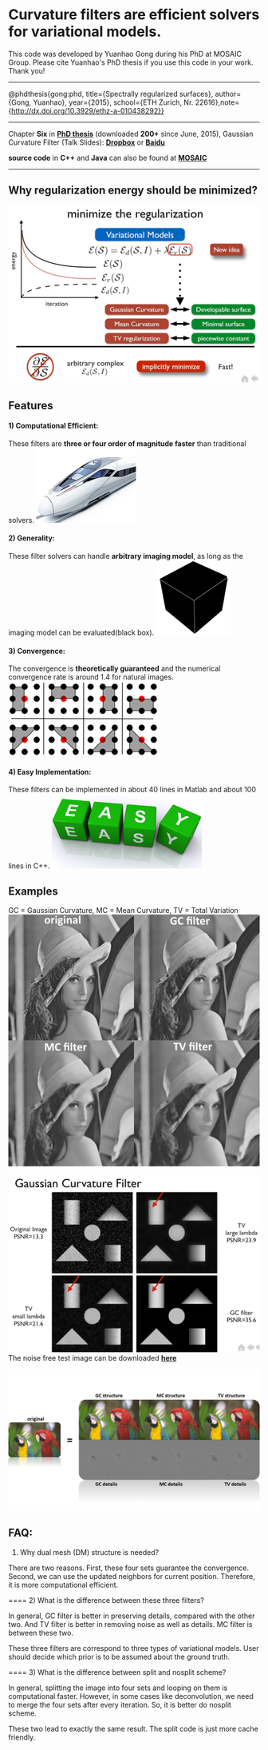 # Curvature filters are efficient solvers for variational models.
This code was developed by Yuanhao Gong during his PhD at MOSAIC Group. Please cite Yuanhao's PhD thesis if you use this code in your work. Thank you!
***
@phdthesis{gong:phd, title={Spectrally regularized surfaces}, author={Gong, Yuanhao}, year={2015}, school={ETH Zurich, Nr. 22616},note={http://dx.doi.org/10.3929/ethz-a-010438292}}
***
Chapter **Six** in **[PhD thesis](http://e-collection.library.ethz.ch/eserv/eth:47737/eth-47737-02.pdf)** (downloaded **200+** since June, 2015), Gaussian Curvature Filter (Talk Slides): **[Dropbox](https://www.dropbox.com/s/ax73park0popi4x/GCFilter_small.pdf?dl=0)** or **[Baidu](http://pan.baidu.com/s/1gd4Km1H)**

**source code** in **C++** and **Java** can also be found at **[MOSAIC](http://mosaic.mpi-cbg.de/?q=downloads/curvaturefilters)**
***
## Why regularization energy should be minimized?
![image](images/phs.PNG)
## Features
#### 1) Computational Efficient:
These filters are **three or four order of magnitude faster** than traditional solvers. 
![image](images/fast.jpg)    
#### 2) Generality:
These filter solvers can handle **arbitrary imaging model**, as long as the imaging model can be evaluated(black box).
![image](images/box.png)
#### 3) Convergence:
The convergence is **theoretically guaranteed** and the numerical convergence rate is around 1.4 for natural images.
![image](images/theory.png)
#### 4) Easy Implementation:
These filters can be implemented in about 40 lines in Matlab and about 100 lines in C++. 
![image](images/easy.png) 

## Examples
GC = Gaussian Curvature, MC = Mean Curvature, TV = Total Variation
![image](images/curvatureFilters.png)

![image](images/denoise.PNG)
The noise free test image can be downloaded **[here](images/developable.png)**

![image](images/decomposition.png)
## FAQ:
1) Why dual mesh (DM) structure is needed?

There are two reasons. First, these four sets guarantee the convergence. Second, 
we can use the updated neighbors for current position. Therefore, it is more computational efficient.

====
2) What is the difference between these three filters?

In general, GC filter is better in preserving details, compared with the other two. And
TV filter is better in removing noise as well as details. MC filter is between these two.

These three filters are correspond to three types of variational models. User should decide
which prior is to be assumed about the ground truth. 

====
3) What is the difference between split and nosplit scheme?

In general, splitting the image into four sets and looping on them is computational faster.
However, in some cases like deconvolution, we need to merge the four sets after every iteration.
So, it is better do nosplit scheme.

These two lead to exactly the same result. The split code is just more cache friendly.
